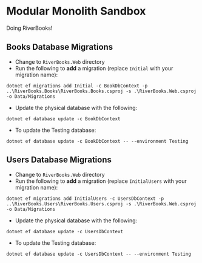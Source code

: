 # Modular Monolith Sandbox

Doing RiverBooks!

## Books Database Migrations

- Change to `RiverBooks.Web` directory
- Run the following to **add** a migration (replace `Initial` with your migration name):

```
dotnet ef migrations add Initial -c BookDbContext -p ..\RiverBooks.Books\RiverBooks.Books.csproj -s .\RiverBooks.Web.csproj -o Data/Migrations
```

- Update the physical database with the following:

```
dotnet ef database update -c BookDbContext
```

- To update the Testing database:

```
dotnet ef database update -c BookDbContext -- --environment Testing
```

## Users Database Migrations

- Change to `RiverBooks.Web` directory
- Run the following to **add** a migration (replace `InitialUsers` with your migration name):

```
dotnet ef migrations add InitialUsers -c UsersDbContext -p ..\RiverBooks.Users\RiverBooks.Users.csproj -s .\RiverBooks.Web.csproj -o Data/Migrations
```

- Update the physical database with the following:

```
dotnet ef database update -c UsersDbContext
```

- To update the Testing database:

```
dotnet ef database update -c UsersDbContext -- --environment Testing
```
